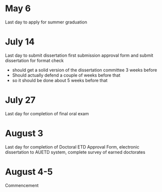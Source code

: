
# May 6
Last day to apply for summer graduation

# July 14
Last day to submit dissertation first submission approval form
and submit dissertation for format check
- should get a solid version of the dissertation committee 3 weeks before 
- Should actually defend a couple of weeks before that
- so it should be done about 5 weeks before that

# July 27 
Last day for completion of final oral exam

# August 3
Last day for completion of Doctoral ETD Approval Form, 
electronic dissertation to AUETD system,
complete survey of earned doctorates

# August 4-5
Commencement



